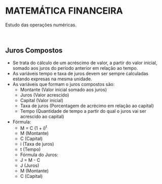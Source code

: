 # MATEMÁTICA FINANCEIRA
Estudo das operações numéricas.

<br>

## Juros Compostos
* Se trata do cálculo de um acréscimo de valor, a partir do valor inicial, somado aos juros do período anterior em relação ao tempo.
* As variáveis tempo e taxa de juros devem ser sempre calculadas estando expresas na mesma unidade. 
* As variáveis que formam o juros compostos são:
  - Montante (Valor inicial somado aos juros)
  - Juros (Valor acrescido)
  - Capital (Valor inicial)
  - Taxa de juros (Porcentagem de acrécimo em relação ao capital)
  - Tempo (Quantidade de tempo a partir do qual o juros vai ser acrescido ao capital)
* Fórmula:
  - M = C (1 + i)<sup>t</sup>
  - M (Montante)
  - C (Capital)
  - i (Taxa de juros)
  - t (Tempo)
  * Fórmula do Juros:
  - J = M - C 
  - J (Juros)
  - M (Montante)
  - C (Capital)
  

